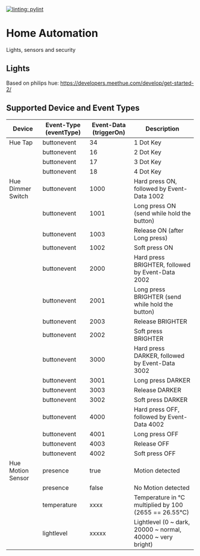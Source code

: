 [![linting: pylint](https://img.shields.io/badge/linting-pylint-yellowgreen)](https://github.com/pylint-dev/pylint)

# Home Automation

Lights, sensors and security

## Lights

Based on philips hue:
https://developers.meethue.com/develop/get-started-2/

## Supported Device and Event Types

| Device            | Event-Type (eventType) | Event-Data (triggerOn) | Description                                                |
|-------------------|------------------------|------------------------|------------------------------------------------------------|
| Hue Tap           | buttonevent            | 34                     | 1 Dot Key                                                  |
|                   | buttonevent            | 16                     | 2 Dot Key                                                  |
|                   | buttonevent            | 17                     | 3 Dot Key                                                  |
|                   | buttonevent            | 18                     | 4 Dot Key                                                  |
| Hue Dimmer Switch | buttonevent            | 1000                   | Hard press ON, followed by Event-Data 1002                 |
|                   | buttonevent            | 1001                   | Long press ON (send while hold the button)                 |
|                   | buttonevent            | 1003                   | Release ON (after Long press)                              |
|                   | buttonevent            | 1002                   | Soft press ON                                              |
|                   | buttonevent            | 2000                   | Hard press BRIGHTER, followed by Event-Data 2002           |
|                   | buttonevent            | 2001                   | Long press BRIGHTER (send while hold the button)           |
|                   | buttonevent            | 2003                   | Release BRIGHTER                                           |
|                   | buttonevent            | 2002                   | Soft press BRIGHTER                                        |
|                   | buttonevent            | 3000                   | Hard press DARKER, followed by Event-Data 3002             |
|                   | buttonevent            | 3001                   | Long press DARKER                                          |
|                   | buttonevent            | 3003                   | Release DARKER                                             |
|                   | buttonevent            | 3002                   | Soft press DARKER                                          |
|                   | buttonevent            | 4000                   | Hard press OFF, followed by Event-Data 4002                |
|                   | buttonevent            | 4001                   | Long press OFF                                             |
|                   | buttonevent            | 4003                   | Release OFF                                                |
|                   | buttonevent            | 4002                   | Soft press OFF                                             |
| Hue Motion Sensor | presence               | true                   | Motion detected                                            |
|                   | presence               | false                  | No Motion detected                                         |
|                   | temperature            | xxxx                   | Temperature in °C multiplied by 100 (2655 == 26.55°C)      |
|                   | lightlevel             | xxxxx                  | Lightlevel (0 ~ dark, 20000 ~ normal, 40000 ~ very bright) |